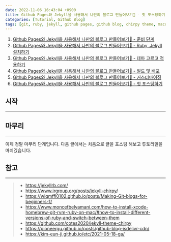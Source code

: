 ```yaml
---
date: 2022-11-06 16:43:04 +0900
title: Github Pages와 Jekyll을 사용해서 나만의 블로그 만들어보기🚀 - 첫 포스팅하기
categories: [Tutorial, Github Blog]
tags: [git, ruby, jekyll, github pages, github blog, chirpy theme, macos] ## Only lowercase
---
```


1. [Github Pages와 Jekyll을 사용해서 나만의 블로그 만들어보기🚀 - 준비 단계](https://leejh95.github.io/posts/github-blog-prepare-to/)
2. [Github Pages와 Jekyll을 사용해서 나만의 블로그 만들어보기🚀 - Ruby, Jekyll 설치하기](https://leejh95.github.io/posts/github-blog-ruby-jekyll/)
3. [Github Pages와 Jekyll을 사용해서 나만의 블로그 만들어보기🚀 - 테마 고르고 적용하기](https://leejh95.github.io/posts/github-blog-theme/)
4. [Github Pages와 Jekyll을 사용해서 나만의 블로그 만들어보기🚀 - 빌드 및 배포](https://leejh95.github.io/posts/github-blog-build-deploy/)
5. [Github Pages와 Jekyll을 사용해서 나만의 블로그 만들어보기🚀 - 커스터마이징](https://leejh95.github.io/posts/github-blog-customizing/)
6. [Github Pages와 Jekyll을 사용해서 나만의 블로그 만들어보기🚀 - 첫 포스팅하기](https://leejh95.github.io/posts/github-blog-first-post/)

## 시작
---


## 마무리
---
이제 정말 마무리 단계입니다. 다음 글에서는 처음으로 글을 포스팅 해보고 튜토리얼을 마치겠습니다.

## 참고
---
> - <https://jekyllrb.com/>
> - <https://www.irgroup.org/posts/jekyll-chirpy/>
> - <https://wlqmffl0102.github.io/posts/Making-Git-blogs-for-beginners-1/>
> - <https://www.moncefbelyamani.com/how-to-install-xcode-homebrew-git-rvm-ruby-on-mac/#how-to-install-different-versions-of-ruby-and-switch-between-them>
> - <https://github.com/cotes2020/jekyll-theme-chirpy>
> - <https://pioneergu.github.io/posts/github-blog-jsdelivr-cdn/>
> - <https://kim-eun-ji.github.io/etc/2021-05-18-ga/>